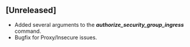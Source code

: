 ## [Unreleased]
* Added several arguments to the ***authorize_security_group_ingress*** command.
* Bugfix for Proxy/Insecure issues.
